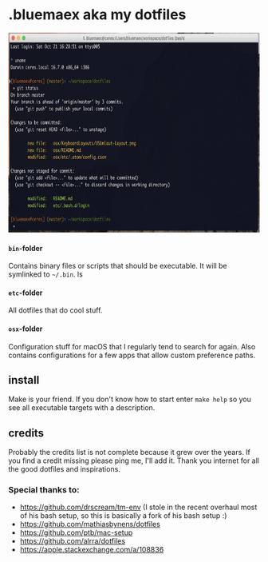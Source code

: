 # .bluemaex aka my dotfiles

<img src="screenshot-terminal.png" height="400">

#### `bin`-folder

Contains binary files or scripts that should be executable. It will
be symlinked to `~/.bin`.
ls
#### `etc`-folder

All dotfiles that do cool stuff.

#### `osx`-folder

Configuration stuff for macOS that I regularly tend to search for again. Also contains configurations for a few apps that allow custom preference paths.

## install

Make is your friend. If you don't know how to start enter ``make help`` so you see all executable targets with a description.

## credits

Probably the credits list is not complete because it grew over the years. If you find a credit missing please ping me, I'll add it. Thank you internet for all the good dotfiles and inspirations.

### Special thanks to:

 - https://github.com/drscream/tm-env (I stole in the recent overhaul most of his bash setup, so this is basically a fork of his bash setup :)
 - https://github.com/mathiasbynens/dotfiles
 - https://github.com/ptb/mac-setup
 - https://github.com/alrra/dotfiles
 - https://apple.stackexchange.com/a/108836
